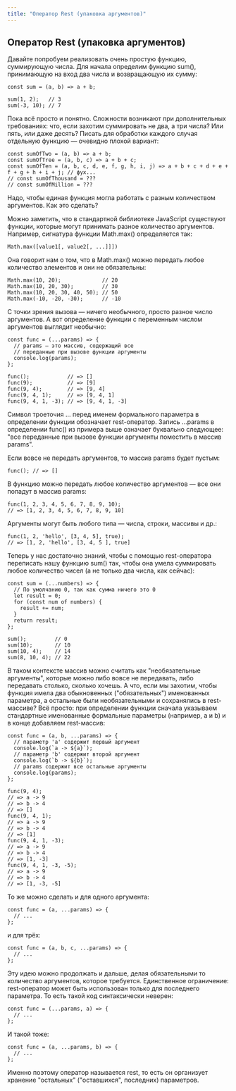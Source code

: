 ```yaml
---
title: "Оператор Rest (упаковка аргументов)"
---
```


## Оператор Rest (упаковка аргументов)

Давайте попробуем реализовать очень простую функцию, суммирующую числа. Для начала определим функцию sum(), принимающую на вход два числа и возвращающую их сумму:

```
const sum = (a, b) => a + b;

sum(1, 2);   // 3
sum(-3, 10); // 7
```

Пока всё просто и понятно. Сложности возникают при дополнительных требованиях: что, если захотим суммировать не два, а три числа? Или пять, или даже десять? Писать для обработки каждого случая отдельную функцию — очевидно плохой вариант:

```
const sumOfTwo = (a, b) => a + b;
const sumOfTree = (a, b, c) => a + b + c;
const sumOfTen = (a, b, c, d, e, f, g, h, i, j) => a + b + c + d + e + f + g + h + i + j; // фух...
// const sumOfThousand = ???
// const sumOfMillion = ???
```

Надо, чтобы единая функция могла работать с разным количеством аргументов. Как это сделать?

Можно заметить, что в стандартной библиотеке JavaScript существуют функции, которые могут принимать разное количество аргументов. Например, сигнатура функции Math.max() определяется так:

```
Math.max([value1[, value2[, ...]]])
```

Она говорит нам о том, что в Math.max() можно передать любое количество элементов и они не обязательны:

```
Math.max(10, 20);             // 20
Math.max(10, 20, 30);         // 30
Math.max(10, 20, 30, 40, 50); // 50
Math.max(-10, -20, -30);      // -10
```

С точки зрения вызова — ничего необычного, просто разное число аргументов. А вот определение функции с переменным числом аргументов выглядит необычно:

```
const func = (...params) => {
  // params — это массив, содержащий все
  // переданные при вызове функции аргументы
  console.log(params);
};

func();            // => []
func(9);           // => [9]
func(9, 4);        // => [9, 4]
func(9, 4, 1);     // => [9, 4, 1]
func(9, 4, 1, -3); // => [9, 4, 1, -3]
```

Символ троеточия ... перед именем формального параметра в определении функции обозначает rest-оператор. Запись ...params в определении func() из примера выше означает буквально следующее: "все переданные при вызове функции аргументы поместить в массив params".

Если вовсе не передать аргументов, то массив params будет пустым:

```
func(); // => []
```

В функцию можно передать любое количество аргументов — все они попадут в массив params:

```
func(1, 2, 3, 4, 5, 6, 7, 8, 9, 10);
// => [1, 2, 3, 4, 5, 6, 7, 8, 9, 10]
```

Аргументы могут быть любого типа — числа, строки, массивы и др.:

```
func(1, 2, 'hello', [3, 4, 5], true);
// => [1, 2, 'hello', [3, 4, 5 ], true]
```

Теперь у нас достаточно знаний, чтобы с помощью rest-оператора переписать нашу функцию sum() так, чтобы она умела суммировать любое количество чисел (а не только два числа, как сейчас):

```
const sum = (...numbers) => {
  // По умолчанию 0, так как сумма ничего это 0
  let result = 0;
  for (const num of numbers) {
    result += num;
  }
  return result;
};

sum();         // 0
sum(10);       // 10
sum(10, 4);    // 14
sum(8, 10, 4); // 22
```

В таком контексте массив можно считать как "необязательные аргументы", которые можно либо вовсе не передавать, либо передавать столько, сколько хочешь. А что, если мы захотим, чтобы функция имела два обыкновенных ("обязательных") именованных параметра, а остальные были необязательными и сохранялись в rest-массиве? Всё просто: при определении функции сначала указываем стандартные именованные формальные параметры (например, a и b) и в конце добавляем rest-массив:

```
const func = (a, b, ...params) => {
  // параметр 'a' содержит первый аргумент
  console.log(`a -> ${a}`);
  // параметр 'b' содержит второй аргумент
  console.log(`b -> ${b}`);
  // params содержит все остальные аргументы
  console.log(params);
};

func(9, 4);
// => a -> 9
// => b -> 4
// => []
func(9, 4, 1);
// => a -> 9
// => b -> 4
// => [1]
func(9, 4, 1, -3);
// => a -> 9
// => b -> 4
// => [1, -3]
func(9, 4, 1, -3, -5);
// => a -> 9
// => b -> 4
// => [1, -3, -5]
```

То же можно сделать и для одного аргумента:

```
const func = (a, ...params) => {
  // ...
};
```

и для трёх:

```
const func = (a, b, c, ...params) => {
  // ...
};
```

Эту идею можно продолжать и дальше, делая обязательными то количество аргументов, которое требуется. Единственное ограничение: rest-оператор может быть использован только для последнего параметра. То есть такой код синтаксически неверен:

```
const func = (...params, a) => {
  // ...
};
```

И такой тоже:

```
const func = (a, ...params, b) => {
  // ...
};
```

Именно поэтому оператор называется rest, то есть он организует хранение "остальных" ("оставшихся", последних) параметров.